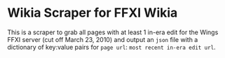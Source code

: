 # Wikia Scraper for FFXI Wikia

This is a scraper to grab all pages with at least 1 in-era edit for the Wings FFXI server (cut off March 23, 2010) and output an `json` file with a dictionary of key:value pairs for `page url`: `most recent in-era edit url`.